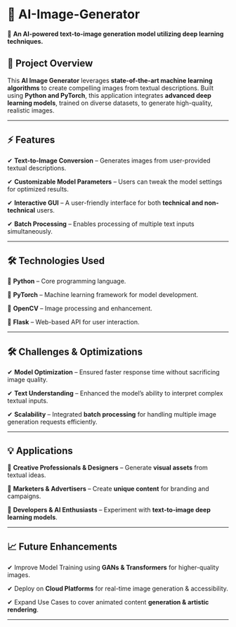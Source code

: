 # 🎨 AI-Image-Generator  

🚀 **An AI-powered text-to-image generation model utilizing deep learning techniques.**  

## **📌 Project Overview**  

This **AI Image Generator** leverages **state-of-the-art machine learning algorithms** to create compelling images from textual descriptions. Built using **Python and PyTorch**, this application integrates **advanced deep learning models**, trained on diverse datasets, to generate high-quality, realistic images.  

---

## **⚡ Features**  

✔ **Text-to-Image Conversion** – Generates images from user-provided textual descriptions.

✔ **Customizable Model Parameters** – Users can tweak the model settings for optimized results.  

✔ **Interactive GUI** – A user-friendly interface for both **technical and non-technical** users.

✔ **Batch Processing** – Enables processing of multiple text inputs simultaneously.  

---

## **🛠 Technologies Used**  

🔹 **Python** – Core programming language.  

🔹 **PyTorch** – Machine learning framework for model development. 

🔹 **OpenCV** – Image processing and enhancement.  

🔹 **Flask** – Web-based API for user interaction.  

---

## **🛠️ Challenges & Optimizations**  

✔ **Model Optimization** – Ensured faster response time without sacrificing image quality.  

✔ **Text Understanding** – Enhanced the model’s ability to interpret complex textual inputs.  

✔ **Scalability** – Integrated **batch processing** for handling multiple image generation requests efficiently.  

---

## **💡 Applications**  

 📌 **Creative Professionals & Designers** – Generate **visual assets** from textual ideas.  
 
 📌 **Marketers & Advertisers** – Create **unique content** for branding and campaigns.  
 
 📌 **Developers & AI Enthusiasts** – Experiment with **text-to-image deep learning models**.  

---

## **📈 Future Enhancements**

✔ Improve Model Training using **GANs & Transformers** for higher-quality images.

✔ Deploy on **Cloud Platforms** for real-time image generation & accessibility.

✔ Expand Use Cases to cover animated content **generation & artistic rendering**.

---
